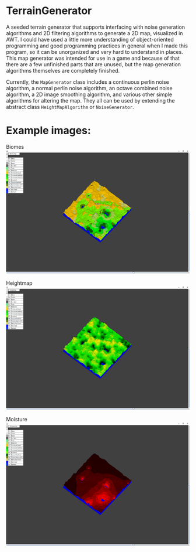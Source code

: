 # TerrainGenerator
A seeded terrain generator that supports interfacing with noise generation algorithms and 2D filtering algorithms to generate a 2D map, visualized in AWT. I could have used a little more understanding of object-oriented programming and good programming practices in general when I made this program, so it can be unorganized and very hard to understand in places. This map generator was intended for use in a game and because of that there are a few unfinished parts that are unused, but the map generation algorithms themselves are completely finished.

Currently, the `MapGenerator` class includes a continuous perlin noise algorithm, a normal perlin noise algorithm, an octave combined noise algorithm, a 2D image smoothing algorithm, and various other simple algorithms for altering the map. They all can be used by extending the abstract class `HeightMapAlgorithm` or `NoiseGenerator`.<br>

# Example images:

Biomes<br>
<img src="Pictures/BiomeMap.png" width="600" height="338" />

Heightmap<br>
<img src="Pictures/HeightMap.png" width="600" height="338" />

Moisture<br>
<img src="Pictures/MoistureMap.png" width="600" height="338" />
